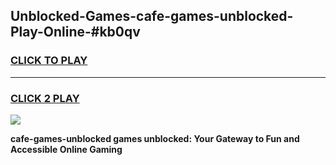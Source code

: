 
## Unblocked-Games-cafe-games-unblocked-Play-Online-#kb0qv
<h3>
<a href="https://premium.freeplayer.one?title=cafe-games-unblocked&ref=27F">CLICK TO PLAY</a></h3>
<hr>

<h3>
<a href="https://premium.freeplayer.one?title=cafe-games-unblocked&ref=27F">CLICK 2 PLAY</a>
  
</h3>

<a href="https://premium.freeplayer.one?title=cafe-games-unblocked&ref=27F"><img src="https://clearcache.store/games.png"></a>


**cafe-games-unblocked games unblocked: Your Gateway to Fun and Accessible Online Gaming**
